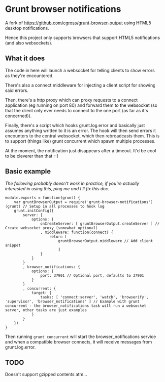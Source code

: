 Grunt browser notifications
===========================

A fork of https://github.com/cgross/grunt-browser-output using HTML5 desktop
notifications.

Hence this project only supports browsers that support HTML5 notifications (and
also websockets).

What it does
------------

The code in here will launch a websocket for telling clients to show errors as
they're encountered.

There's also a connect middleware for injecting a client script for showing said
errors.

Then, there's a http proxy which can proxy requests to a connect application (eg
running on port 80) and forward them to the websocket (so that the client only
ever needs to connect to the one port (as far as it's concerned)).

Finally, there's a script which hooks grunt.log.error and basically just assumes
anything written to it is an error. The hook will then send errors it encounters
to the central websocket, which then rebroadcasts them. This is to support
(things like) grunt concurrent which spawn multiple processes.

At the moment, the notification just disappears after a timeout. It'd be cool to
be cleverer than that :-)

Basic example
-------------

*The following probably doesn't work in practice, if you're actually interested
in using this, ping me and I'll fix this doc.*

    module.exports = function(grunt) {
        var gruntBrowserOutput = require('grunt-browser-notifications')(grunt) // Setup in all processes to hook log
        grunt.initConfig({
            server: {
                options: {
                    onCreateServer: [ gruntBrowserOutput.createServer ] // Create websocket proxy (somewhat optional)
                    , middleware: function(connect) {
                        return [
                            gruntBrowserOutput.middleware // Add client snippet
                            ]
                    }
                }
            }
            , browser_notifications: {
                options: {
                    port: 37901 // Optional port, defaults to 37901
                }
            }
            , concurrent: {
                target: {
                    tasks: [ 'connect:server', 'watch', 'browserify', 'supervisor', 'browser_notifications' ] // Example with grunt concurrent - the browser_notifications task will run a websocket server, other tasks are just examples
                }
            }
        })
    }

Then running `grunt concurrent` will start the browser_notifications service and when a
compatible browser connects, it will receive messages from grunt.log.error.

TODO
----

Doesn't support gzipped contents atm...
